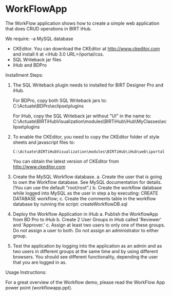 WorkFlowApp
===========

The WorkFlow application shows how to create a simple web application that does CRUD operations in BIRT iHub.

We require:
   -a MySQL database
   - CKEditor.  You can download the CKEditor at http://www.ckeditor.com and install it at <iHub 3.0 URL>/iportal/css.
   - SQL Writeback jar files
   - iHub and BDPro
   		

Installment Steps:

1. The SQL Writeback plugin needs to installed for BIRT Designer Pro and iHub.

	For BDPro, copy both SQL Writeback jars to:
		C:\Actuate\BDPro\eclipse\plugins
		
	For iHub, copy the SQL Writeback jar without "UI" in the name to:
		C:\Actuate\BIRTiHubVisualization\modules\BIRTiHub\iHub\MyClasses\eclipse\plugins
	
2. To enable the CKEditor, you need to copy the CKEditor folder of style sheets and javascript files to:

	   C:\Actuate\BIRTiHubVisualization\modules\BIRTiHub\iHub\web\iportal
	   
    You can obtain the latest version of CKEditor from http://www.ckeditor.com
    
3. Create the MySQL Workflow database.
	a. Create the user that is going to own the Workflow database.  See MySQL documentation for details.
	    (You can use the default "root/root".)
	b. Create the workflow database while logged into MySQL as the user in step a by executing:
		CREATE DATABASE workflow;
	c. Create the comments table in the workflow database by running the script: createWorkflowDB.sql  
	
4. Deploy the Workflow Application in iHub
	a. Publish the WorkflowApp from BD Pro to iHub
	b. Create 2 User Groups in iHub called 'Reviewer' and 'Approver.'
    c. Assign at least two users to only one of these groups.  Do not assign a user to both.  Do not assign an administrator to either group.

5. Test the application by logging into the application as an admin and as two users in different groups at the same time and by using different browsers.
   You should see different functionality, depending the user that you are logged in as.
   
Usage Instructions:

For a great overview of the Workflow demo, please read the WorkFlow App power point (workflowapp.ppt). 
